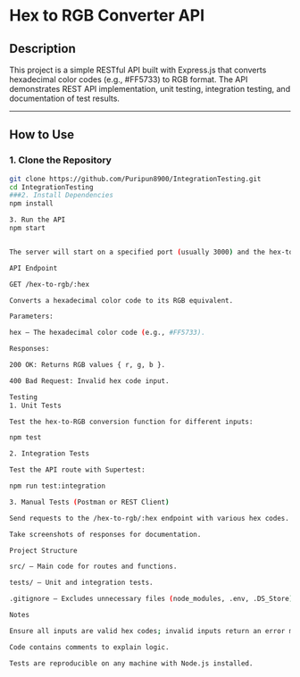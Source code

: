 # Hex to RGB Converter API

## Description
This project is a simple RESTful API built with Express.js that converts hexadecimal color codes (e.g., #FF5733) to RGB format. The API demonstrates REST API implementation, unit testing, integration testing, and documentation of test results.

---

## How to Use

### 1. Clone the Repository
```bash
git clone https://github.com/Puripun8900/IntegrationTesting.git
cd IntegrationTesting
###2. Install Dependencies
npm install

3. Run the API
npm start


The server will start on a specified port (usually 3000) and the hex-to-RGB endpoint will be available.

API Endpoint

GET /hex-to-rgb/:hex

Converts a hexadecimal color code to its RGB equivalent.

Parameters:

hex — The hexadecimal color code (e.g., #FF5733).

Responses:

200 OK: Returns RGB values { r, g, b }.

400 Bad Request: Invalid hex code input.

Testing
1. Unit Tests

Test the hex-to-RGB conversion function for different inputs:

npm test

2. Integration Tests

Test the API route with Supertest:

npm run test:integration

3. Manual Tests (Postman or REST Client)

Send requests to the /hex-to-rgb/:hex endpoint with various hex codes.

Take screenshots of responses for documentation.

Project Structure

src/ — Main code for routes and functions.

tests/ — Unit and integration tests.

.gitignore — Excludes unnecessary files (node_modules, .env, .DS_Store).

Notes

Ensure all inputs are valid hex codes; invalid inputs return an error message.

Code contains comments to explain logic.

Tests are reproducible on any machine with Node.js installed.
